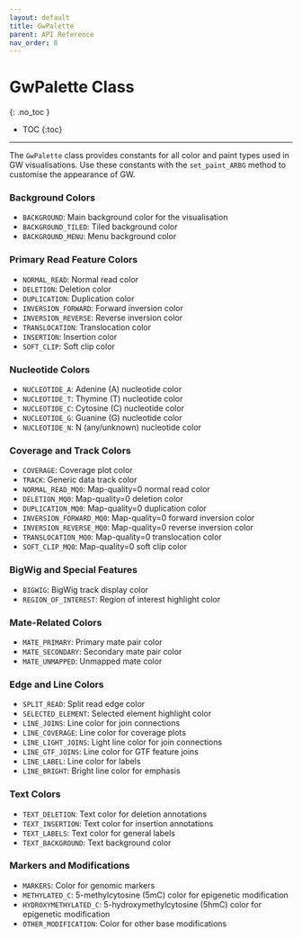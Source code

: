 ```yaml
---
layout: default
title: GwPalette
parent: API Reference
nav_order: 8
---
```


# GwPalette Class
{: .no_toc }

- TOC
{:toc}

---

The `GwPalette` class provides constants for all color and paint types used in GW visualisations. Use these constants with the `set_paint_ARBG` method to customise the appearance of GW.

### Background Colors

- `BACKGROUND`: Main background color for the visualisation
- `BACKGROUND_TILED`: Tiled background color
- `BACKGROUND_MENU`: Menu background color

### Primary Read Feature Colors

- `NORMAL_READ`: Normal read color
- `DELETION`: Deletion color
- `DUPLICATION`: Duplication color
- `INVERSION_FORWARD`: Forward inversion color
- `INVERSION_REVERSE`: Reverse inversion color
- `TRANSLOCATION`: Translocation color
- `INSERTION`: Insertion color
- `SOFT_CLIP`: Soft clip color

### Nucleotide Colors

- `NUCLEOTIDE_A`: Adenine (A) nucleotide color
- `NUCLEOTIDE_T`: Thymine (T) nucleotide color
- `NUCLEOTIDE_C`: Cytosine (C) nucleotide color
- `NUCLEOTIDE_G`: Guanine (G) nucleotide color
- `NUCLEOTIDE_N`: N (any/unknown) nucleotide color

### Coverage and Track Colors

- `COVERAGE`: Coverage plot color
- `TRACK`: Generic data track color
- `NORMAL_READ_MQ0`: Map-quality=0 normal read color
- `DELETION_MQ0`: Map-quality=0 deletion color
- `DUPLICATION_MQ0`: Map-quality=0 duplication color
- `INVERSION_FORWARD_MQ0`: Map-quality=0 forward inversion color
- `INVERSION_REVERSE_MQ0`: Map-quality=0 reverse inversion color
- `TRANSLOCATION_MQ0`: Map-quality=0 translocation color
- `SOFT_CLIP_MQ0`: Map-quality=0 soft clip color

### BigWig and Special Features

- `BIGWIG`: BigWig track display color
- `REGION_OF_INTEREST`: Region of interest highlight color

### Mate-Related Colors

- `MATE_PRIMARY`: Primary mate pair color
- `MATE_SECONDARY`: Secondary mate pair color
- `MATE_UNMAPPED`: Unmapped mate color

### Edge and Line Colors

- `SPLIT_READ`: Split read edge color
- `SELECTED_ELEMENT`: Selected element highlight color
- `LINE_JOINS`: Line color for join connections
- `LINE_COVERAGE`: Line color for coverage plots
- `LINE_LIGHT_JOINS`: Light line color for join connections
- `LINE_GTF_JOINS`: Line color for GTF feature joins
- `LINE_LABEL`: Line color for labels
- `LINE_BRIGHT`: Bright line color for emphasis

### Text Colors

- `TEXT_DELETION`: Text color for deletion annotations
- `TEXT_INSERTION`: Text color for insertion annotations
- `TEXT_LABELS`: Text color for general labels
- `TEXT_BACKGROUND`: Text background color

### Markers and Modifications

- `MARKERS`: Color for genomic markers
- `METHYLATED_C`: 5-methylcytosine (5mC) color for epigenetic modification
- `HYDROXYMETHYLATED_C`: 5-hydroxymethylcytosine (5hmC) color for epigenetic modification
- `OTHER_MODIFICATION`: Color for other base modifications